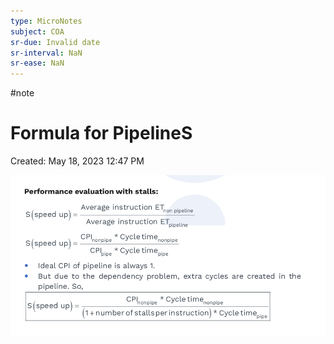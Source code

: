 ```yaml
---
type: MicroNotes
subject: COA
sr-due: Invalid date
sr-interval: NaN
sr-ease: NaN
---
```

#note
# Formula for PipelineS

Created: May 18, 2023 12:47 PM

![Untitled](Revision/media/Notes%20Revision/media/Untitled%205.png)